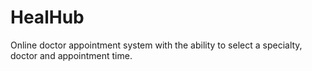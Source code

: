 # HealHub
Online doctor appointment system with the ability to select a specialty, doctor and appointment time.

